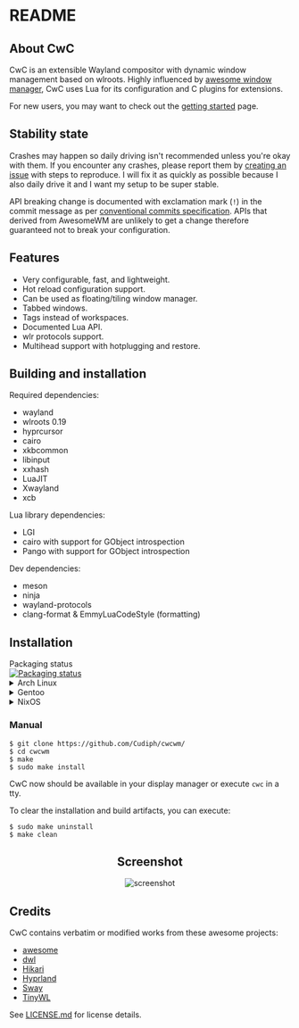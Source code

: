 # README

## About CwC

CwC is an extensible Wayland compositor with dynamic window management based on wlroots. 
Highly influenced by [awesome window manager](https://awesomewm.org), CwC uses Lua for its
configuration and C plugins for extensions.

For new users, you may want to check out the [getting started][getting_started] page.

## Stability state

Crashes may happen so daily driving isn't recommended unless you're okay with them.
If you encounter any crashes, please report them by [creating an issue][github-issue] with steps to
reproduce. I will fix it as quickly as possible because I also daily drive it and
I want my setup to be super stable.

API breaking change is documented with exclamation mark (`!`) in the commit
message as per [conventional commits specification][conventional-commits].
APIs that derived from AwesomeWM are unlikely to get a change therefore
guaranteed not to break your configuration.

## Features

- Very configurable, fast, and lightweight.
- Hot reload configuration support.
- Can be used as floating/tiling window manager.
- Tabbed windows.
- Tags instead of workspaces.
- Documented Lua API.
- wlr protocols support.
- Multihead support with hotplugging and restore.

## Building and installation

Required dependencies:

- wayland
- wlroots 0.19
- hyprcursor
- cairo
- xkbcommon
- libinput
- xxhash
- LuaJIT
- Xwayland
- xcb

Lua library dependencies:

- LGI
- cairo with support for GObject introspection
- Pango with support for GObject introspection

Dev dependencies:

- meson
- ninja
- wayland-protocols
- clang-format & EmmyLuaCodeStyle (formatting)
## Installation

<summary>Packaging status</summary>
<a href="https://repology.org/project/cwc-misnamed/versions">
    <img src="https://repology.org/badge/vertical-allrepos/cwc-misnamed.svg?columns=3" alt="Packaging status">
</a>


<details>
<summary>Arch Linux</summary>

```
git clone https://aur.archlinux.org/cwc.git
cd cwc
makepkg -si
```
</details>

<details>
<summary>Gentoo</summary>

```
eselect repository enable zuki
emaint sync
emerge \\=gui-wm/cwcwm-0.2.0 or \\=gui-wm/cwcwm-9999 for the git version
```
</details>

<details>
<summary>NixOS</summary>

```
nix-env -iA nixos.cwc
```
</details>

### Manual

```console
$ git clone https://github.com/Cudiph/cwcwm/
$ cd cwcwm
$ make
$ sudo make install
```

CwC now should be available in your display manager or execute `cwc` in a tty.

To clear the installation and build artifacts, you can execute:

```
$ sudo make uninstall
$ make clean
```



<div align="center">
  <h2>Screenshot</h2>
  <img src="https://github.com/user-attachments/assets/99c3681a-e68c-4936-84be-586d8b2f04ad" alt="screenshot" />
</div>

## Credits

CwC contains verbatim or modified works from these awesome projects:

- [awesome](https://github.com/awesomeWM/awesome)
- [dwl](https://codeberg.org/dwl/dwl)
- [Hikari](https://hub.darcs.net/raichoo/hikari)
- [Hyprland](https://github.com/hyprwm/Hyprland)
- [Sway](https://github.com/swaywm/sway)
- [TinyWL](https://gitlab.freedesktop.org/wlroots/wlroots)

See [LICENSE.md](LICENSE.md) for license details.

<!-------------------- links -------------------->

[getting_started]: https://cudiph.github.io/cwc/apidoc/documentation/00-getting-started.md.html
[github-issue]: https://github.com/Cudiph/cwcwm/issues
[conventional-commits]: https://www.conventionalcommits.org/en/v1.0.0/#commit-message-with--to-draw-attention-to-breaking-change
[cwc]: https://aur.archlinux.org/packages/cwc
[cwc-git]: https://aur.archlinux.org/packages/cwc-git

